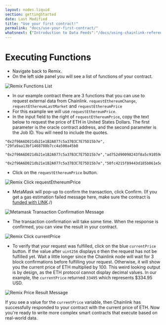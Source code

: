 ```yaml
---
layout: nodes.liquid
section: gettingStarted
date: Last Modified
title: "Use your first contract!"
permalink: "docs/use-your-first-contract/"
whatsnext: {"Introduction to Data Feeds":"/docs/using-chainlink-reference-contracts/", "Introduction to Chainlink VRF":"/docs/chainlink-vrf/", "Introduction to Using Any API":"/docs/request-and-receive-data/"}
---
```

# Executing Functions

* Navigate back to Remix.
* On the left side panel you will see a list of functions of your contract.

![Remix Functions List](/files/ad5784b-remix.png)

* In our example contract there are 3 functions that you can use to request external data from Chainlink. `requestEthereumChange`, `requestEthereumLastMarket` and `requestEthereumPrice`
* For this example we will use `requestEthereumPrice`.
* In the input field to the right of `requestEthereumPrice`, copy the text below to request the price of ETH in United States Dollars. The first parameter is the oracle contract address, and the second parameter is the Job ID. You will need to include the quotes.

```text requestEthereumPrice
"0x2f90A6D021db21e1B2A077c5a37B3C7E75D15b7e", "29fa9aa13bf1468788b7cc4a500a45b8
```
```text requestEthereumChange
"0x2f90A6D021db21e1B2A077c5a37B3C7E75D15b7e","ad752d90098243f8a5c91059d3e5616c"
```
```text requestEthereumLastMarket
"0x2f90A6D021db21e1B2A077c5a37B3C7E75D15b7e","50fc4215f89443d185b061e5d7af9490"
```

* Click on the `requestEthereumPrice` button.

![Remix Click requestEthereumPrice](/files/332bb9c-Screen_Shot_2020-09-08_at_9.21.52_AM.png)

* MetaMask will pop-up to confirm the transaction, click Confirm. (If you get a gas estimation failed message here, make sure the contract is [funded with LINK](../fund-your-contract/)./)

![Metamask Transaction Confirmation Message](/files/e00834f-metamask.png)

* The transaction confirmation will take some time. When the response is confirmed, you can view the result in your contract.

![Remix Click currentPrice](/files/d28ea86-Screen_Shot_2020-09-08_at_9.22.21_AM.png)

* To verify that your request was fulfilled, click on the blue `currentPrice` button. If the value after `uint256` displays `0` then the request has not be fulfilled yet. Wait a little longer since the Chainlink node will wait for 3 block confirmations before fulfilling your request. Otherwise, it will show you the current price of ETH multiplied by 100. This weird looking output is by design, as the ETH protocol cannot display decimal values. In our example, the `currentPrice` returned `33495` which represents $334.95 USD.

![Remix Price Result Message](/files/d24f0f2-remix.png)

If you see a value for the `currentPrice` variable, then Chainlink has successfully responded to your contract with the current price of ETH. Now you're ready to write more complex smart contracts that execute based on real-world data.

